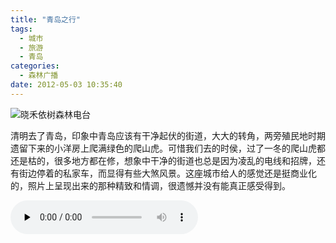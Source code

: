 ```yaml
---
title: "青岛之行"
tags:
  - 城市
  - 旅游
  - 青岛
categories:
  - 森林广播
date: 2012-05-03 10:35:40
---
```


![晓禾依树森林电台](../../../images/radiocover/radio_036.jpg) 

清明去了青岛，印象中青岛应该有干净起伏的街道，大大的转角，两旁殖民地时期遗留下来的小洋房上爬满绿色的爬山虎。可惜我们去的时侯，过了一冬的爬山虎都还是枯的，很多地方都在修，想象中干净的街道也总是因为凌乱的电线和招牌，还有街边停着的私家车，而显得有些大煞风景。这座城市给人的感觉还是挺商业化的，照片上呈现出来的那种精致和情调，很遗憾并没有能真正感受得到。   

<audio id="audio" controls="" preload="none">
  <source id="mp3" src="http://www.coletree.com/radio/coletree_radio_036.mp3">
</audio>